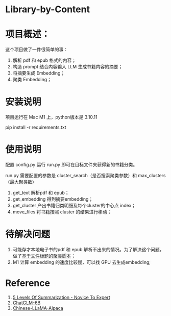 # Library-by-Content
# 项目概述：
这个项目做了一件很简单的事：
1. 解析 pdf 和 epub 格式的内容；
2. 构造 prompt 结合内容输入 LLM 生成书籍内容的摘要；
3. 将摘要生成 Embedding；
4. 聚类 Embedding；
# 安装说明
项目运行在 Mac M1 上，python版本是 3.10.11

pip install -r requirements.txt
# 使用说明
配置 config.py 运行 run.py 即可在目标文件夹获得新的书籍分类。

run.py 需要配置的参数是 cluster_search（是否搜索聚类参数）和 max_clusters（最大聚类数）

1. get_text 解析pdf 和 epub；
2. get_embedding 得到摘要embedding；
3. get_cluster 产出书籍归类明细及每个cluster的中心点 index；
4. move_files 将书籍按照 cluster 的结果进行移动；

# 待解决问题
1. 可能存才本地电子书的pdf 和 epub 解析不出来的情况。为了解决这个问题，做了[基于文件标题的聚类脚本](https://github.com/TerrenceVarada/Library-by-Title)；
2. M1 计算 embedding 的速度比较慢，可以找 GPU 去生成embedding;


# Reference

1. [5 Levels Of Summarization - Novice To Expert](https://github.com/gkamradt/langchain-tutorials/blob/main/data_generation/5%20Levels%20Of%20Summarization%20-%20Novice%20To%20Expert.ipynb)
2. [ChatGLM-6B](https://github.com/THUDM/ChatGLM-6B)
3. [Chinese-LLaMA-Alpaca](https://github.com/ymcui/Chinese-LLaMA-Alpaca)
